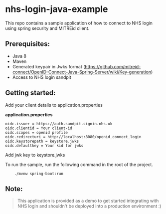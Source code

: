 # nhs-login-java-example

This repo contains a sample application of how to connect to NHS login using spring security and MITREid client.

## Prerequisites:

 - Java 8
 - Maven
 - Generated keypair in Jwks format (https://github.com/mitreid-connect/OpenID-Connect-Java-Spring-Server/wiki/Key-generation)
 - Access to NHS login sandpit

## Getting started:

Add your client details to application.properties

**application.properties**
```
oidc.issuer = https://auth.sandpit.signin.nhs.uk
oidc.clientid = Your client-id
oidc.scopes = openid profile
oidc.redirecturi = http://localhost:8080/openid_connect_login
oidc.keystorepath = keystore.jwks
oidc.defaultkey = Your kid for jwks
```

Add jwk key to keystore.jwks

To run the sample, run the following command in the root of the project.
```
    ./mvnw spring-boot:run
```

## Note:
> This application is provided as a demo to get started integrating with NHS login and shouldn't be deployed into a production environment :)
